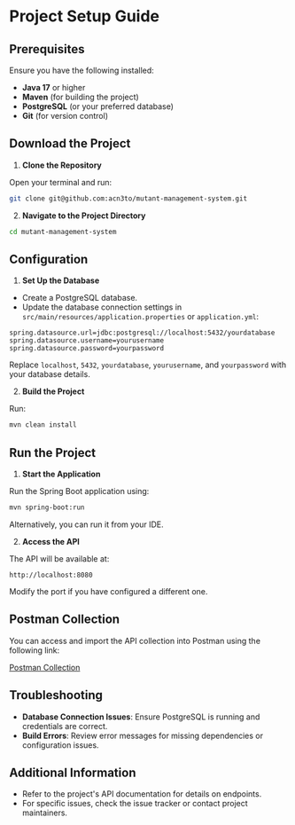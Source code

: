 # Project Setup Guide

## Prerequisites

Ensure you have the following installed:

- **Java 17** or higher
- **Maven** (for building the project)
- **PostgreSQL** (or your preferred database)
- **Git** (for version control)

## Download the Project

1. **Clone the Repository**

Open your terminal and run:

```bash
git clone git@github.com:acn3to/mutant-management-system.git
```

2. **Navigate to the Project Directory**

```bash
cd mutant-management-system
```

## Configuration

1. **Set Up the Database**

- Create a PostgreSQL database.
- Update the database connection settings in `src/main/resources/application.properties` or `application.yml`:

```properties
spring.datasource.url=jdbc:postgresql://localhost:5432/yourdatabase
spring.datasource.username=yourusername
spring.datasource.password=yourpassword
```

Replace `localhost`, `5432`, `yourdatabase`, `yourusername`, and `yourpassword` with your database details.

2. **Build the Project**

Run:
```bash
mvn clean install
```

## Run the Project

1. **Start the Application**

Run the Spring Boot application using:

```bash
mvn spring-boot:run
```

Alternatively, you can run it from your IDE.

2. **Access the API**

The API will be available at:

```
http://localhost:8080
```

Modify the port if you have configured a different one.

## Postman Collection

You can access and import the API collection into Postman using the following link:

[Postman Collection](https://documenter.getpostman.com/view/17449015/2sA3s7j9T4)


## Troubleshooting

- **Database Connection Issues**: Ensure PostgreSQL is running and credentials are correct.
- **Build Errors**: Review error messages for missing dependencies or configuration issues.

## Additional Information

- Refer to the project's API documentation for details on endpoints.
- For specific issues, check the issue tracker or contact project maintainers.

